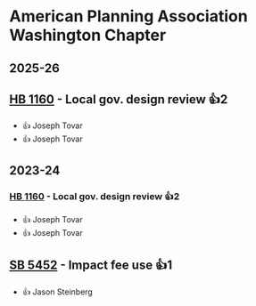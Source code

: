 # American Planning Association Washington Chapter
## 2025-26

## [HB 1160](/bill/2025-26/hb/1160/) - Local gov. design review 👍2  
* 👍 Joseph Tovar
* 👍 Joseph Tovar

## 2023-24

### [HB 1160](/bill/2023-24/hb/1160/) - Local gov. design review 👍2  
* 👍 Joseph Tovar
* 👍 Joseph Tovar

## [SB 5452](/bill/2023-24/sb/5452/) - Impact fee use 👍1  
* 👍 Jason Steinberg
